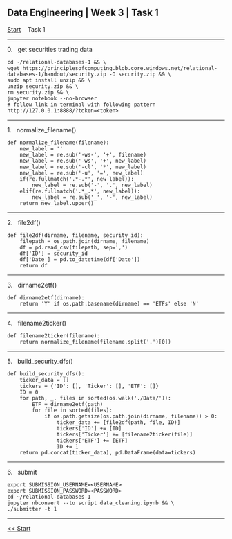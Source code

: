 ## Data Engineering | Week 3 | Task 1

[Start](https://github.com/AFC-AI2C-Cohort-04/coleman-code/blob/main/data_engineering/week_3/start.md)    Task 1

---

0.   get securities trading data
```
cd ~/relational-databases-1 && \
wget https://principlesofcomputing.blob.core.windows.net/relational-databases-1/handout/security.zip -O security.zip && \
sudo apt install unzip && \
unzip security.zip && \
rm security.zip && \
jupyter notebook --no-browser
# follow link in terminal with following pattern http://127.0.0.1:8888/?token=<token>
```

---

1.   normalize_filename()
```
def normalize_filename(filename):
    new_label = ''
    new_label = re.sub('-ws-', '+', filename)
    new_label = re.sub('-ws', '+', new_label)
    new_label = re.sub('-cl', '*', new_label)
    new_label = re.sub('-u', '=', new_label)
    if(re.fullmatch('.*-.*', new_label)):
        new_label = re.sub('-', '.', new_label)
    elif(re.fullmatch('.*_.*', new_label)):
        new_label = re.sub('_', '-', new_label)
    return new_label.upper()
```

---

2.   file2df()
```
def file2df(dirname, filename, security_id):
    filepath = os.path.join(dirname, filename)
    df = pd.read_csv(filepath, sep=',')
    df['ID'] = security_id
    df['Date'] = pd.to_datetime(df['Date'])
    return df
```

---

3.   dirname2etf()
```
def dirname2etf(dirname):
    return 'Y' if os.path.basename(dirname) == 'ETFs' else 'N'
```

---

4.   filename2ticker()
```
def filename2ticker(filename):
    return normalize_filename(filename.split('.')[0])
```

---

5.   build_security_dfs()
```
def build_security_dfs():
    ticker_data = []
    tickers = {'ID': [], 'Ticker': [], 'ETF': []}
    ID = 0
    for path, _, files in sorted(os.walk('./Data/')):
        ETF = dirname2etf(path)
        for file in sorted(files):
            if os.path.getsize(os.path.join(dirname, filename)) > 0:
                ticker_data += [file2df(path, file, ID)]
                tickers['ID'] += [ID]
                tickers['Ticker'] += [filename2ticker(file)]
                tickers['ETF'] += [ETF]
                ID += 1
    return pd.concat(ticker_data), pd.DataFrame(data=tickers)
```

---

6.   submit
```
export SUBMISSION_USERNAME=<USERNAME>
export SUBMISSION_PASSWORD=<PASSWORD>
cd ~/relational-databases-1
jupyter nbconvert --to script data_cleaning.ipynb && \
./submitter -t 1
```

---

[<< Start](https://github.com/AFC-AI2C-Cohort-04/coleman-code/blob/main/data_engineering/week_3/start.md)
